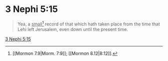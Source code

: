 # 3 Nephi 5:15

> Yea, a <u>small</u>[^a] record of that which hath taken place from the time that Lehi left Jerusalem, even down until the present time.

[3 Nephi 5:15](https://www.churchofjesuschrist.org/study/scriptures/bofm/3-ne/5?lang=eng&id=p15#p15)


[^a]: [[Mormon 7.9|Morm. 7:9]]; [[Mormon 8.12|8:12]].  
